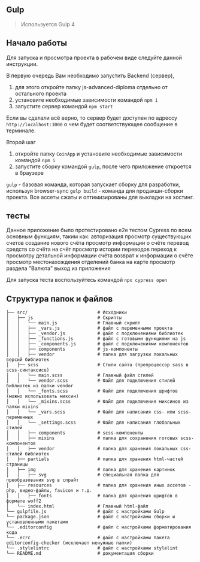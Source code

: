 ## Gulp
> Используется Gulp 4

## Начало работы
Для запуска и просмотра проекта в рабочем виде следуйте данной инструкции.

В первую очередь Вам необходимо запустить Backend (сервер), 
1. для этого откройте папку js-advanced-diploma отдельно от остального проекта
2. установите необходимые зависимости командой `npm i`
3. запустите сервер командой `npm start`

Если вы сделали всё верно, то сервер будет доступен по адрессу `http://localhost:3000` о чем будет соответствующее сообщение в терминале.

Второй шаг
1. откройте папку `CoinApp` и установите необходимые зависимости командой `npm i`
2. запустите сборку командой `gulp`, после чего приложение откроется в браузере

`gulp` - базовая команда, которая запускает сборку для разработки, используя browser-sync
`gulp build` - команда для продакшн-сборки проекта. Все ассеты сжаты и оптимизированы для выкладки на хостинг.

## тесты 
Данное приложение было протестировано е2е тестом Cypress по всем основным функциям,
таким как:
  авторизация
  просмотр существующих счетов
  создание нового счёта
  просмотр информации о счёте
  перевод средств со счёта на счёт
  просмотр истории переводов
  переход к просмотру детальной информации счёта
  возврат к информации о счёте
  просмотр местонахождения отделений банка на карте
  просмотр раздела "Валюта"
  выход из приложения

Для запуска теста воспользуйтесь командой `npx cypress open`


## Структура папок и файлов 

```
├── src/                          # Исходники
│   ├── js                        # Скрипты
│   │   └── main.js               # Главный скрипт
│   │   ├── _vars.js              # файл с переменными проекта
│   │   ├── _vendor.js            # файл с подключениями библиотек
│   │   ├── _functions.js         # файл с готовыми функциями на js
│   │   ├── _components.js        # файл с подключениями компонентов
│   │   ├── components            # js-компоненты
│   │   ├── vendor                # папка для загрузки локальных версий библиотек
│   ├── scss                      # Стили сайта (препроцессор sass в scss-синтаксисе)
│   │   └── main.scss             # Главный файл стилей
│   │   └── vendor.scss           # Файл для подключения стилей библиотек из папки vendor
│   │   └── _fonts.scss           # Файл для подключения шрифтов (можно использовать миксин)
│   │   └── _mixins.scss          # Файл для подключения миксинов из папки mixins
│   │   └── _vars.scss            # Файл для написания css- или scss-переменных
│   │   └── _settings.scss        # Файл для написания глобальных стилей
│   │   ├── components            # scss-компоненты
│   │   ├── mixins                # папка для сохранения готовых scss-компонентов
│   │   ├── vendor                # папка для хранения локальных css-стилей библиотек
│   ├── partials                  # папка для хранения html-частей страницы
│   ├── img                       # папка для хранения картинок
│   │   ├── svg                   # специальная папка для преобразования svg в спрайт
│   ├── resources                 # папка для хранения иных ассетов - php, видео-файлы, favicon и т.д.
│   │   ├── fonts                 # папка для хранения шрифтов в формате woff2
│   └── index.html                # Главный html-файл
└── gulpfile.js                   # файл с настройками Gulp
└── package.json                  # файл с настройками сборки и установленными пакетами
└── .editorconfig                 # файл с настройками форматирования кода
└── .ecrc                         # файл с настройками пакета editorconfig-checker (исключает ненужные папки)
└── .stylelintrc                  # файл с настройками stylelint
└── README.md                     # документация сборки
```
